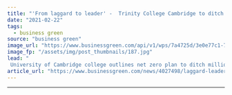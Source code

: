 ```yaml
---
title: "'From laggard to leader' -  Trinity College Cambridge to ditch fossil fuel investments in net zero drive"
date: "2021-02-22"
tags: 
  - business green
source: "business green"
image_url: "https://www.businessgreen.com/api/v1/wps/7a4725d/3e0e77c1-7e60-417f-96fa-116fefb00196/5/trinity-college-cambridge-185x114.jpg"
image_fp: "/assets/img/post_thumbnails/187.jpg"
lead: "
 University of Cambridge college outlines net zero plan to ditch millions of pounds of direct and indirect investments in oil and gas ..."
article_url: "https://www.businessgreen.com/news/4027498/laggard-leader-trinity-college-cambridge-ditch-fossil-fuel-investments-net-zero-drive"
---
```


---

